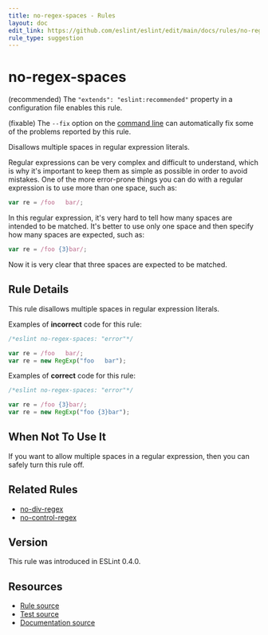 ```yaml
---
title: no-regex-spaces - Rules
layout: doc
edit_link: https://github.com/eslint/eslint/edit/main/docs/rules/no-regex-spaces.md
rule_type: suggestion
---
```

<!-- Note: No pull requests accepted for this file. See README.md in the root directory for details. -->

# no-regex-spaces

(recommended) The `"extends": "eslint:recommended"` property in a configuration file enables this rule.

(fixable) The `--fix` option on the [command line](../user-guide/command-line-interface#fixing-problems) can automatically fix some of the problems reported by this rule.

Disallows multiple spaces in regular expression literals.

Regular expressions can be very complex and difficult to understand, which is why it's important to keep them as simple as possible in order to avoid mistakes. One of the more error-prone things you can do with a regular expression is to use more than one space, such as:

```js
var re = /foo   bar/;
```

In this regular expression, it's very hard to tell how many spaces are intended to be matched. It's better to use only one space and then specify how many spaces are expected, such as:

```js
var re = /foo {3}bar/;
```

Now it is very clear that three spaces are expected to be matched.

## Rule Details

This rule disallows multiple spaces in regular expression literals.

Examples of **incorrect** code for this rule:

```js
/*eslint no-regex-spaces: "error"*/

var re = /foo   bar/;
var re = new RegExp("foo   bar");
```

Examples of **correct** code for this rule:

```js
/*eslint no-regex-spaces: "error"*/

var re = /foo {3}bar/;
var re = new RegExp("foo {3}bar");
```

## When Not To Use It

If you want to allow multiple spaces in a regular expression, then you can safely turn this rule off.

## Related Rules

* [no-div-regex](no-div-regex)
* [no-control-regex](no-control-regex)

## Version

This rule was introduced in ESLint 0.4.0.

## Resources

* [Rule source](https://github.com/eslint/eslint/tree/HEAD/lib/rules/no-regex-spaces.js)
* [Test source](https://github.com/eslint/eslint/tree/HEAD/tests/lib/rules/no-regex-spaces.js)
* [Documentation source](https://github.com/eslint/eslint/tree/HEAD/docs/rules/no-regex-spaces.md)
